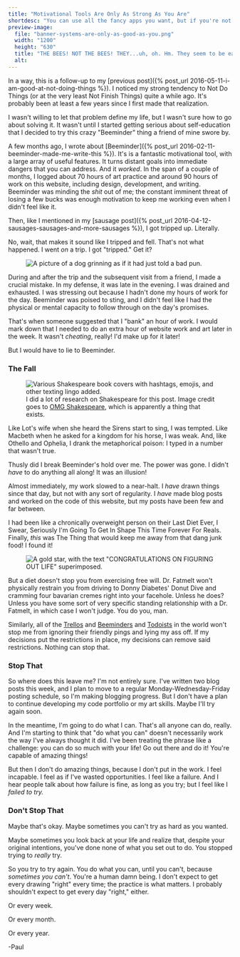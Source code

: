 ```yaml
---
title: "Motivational Tools Are Only As Strong As You Are"
shortdesc: "You can use all the fancy apps you want, but if you're not prepared to listen to them, they're not going to do much."
preview-image:
  file: "banner-systems-are-only-as-good-as-you.png"
  width: "1200"
  height: "630"
  title: "THE BEES! NOT THE BEES! THEY...uh, oh. Hm. They seem to be easily dealt with."
  alt: 
---
```


In a way, this is a follow-up to my [previous post]({% post_url 2016-05-11-i-am-good-at-not-doing-things %}). I noticed my strong tendency to Not Do Things (or at the very least Not Finish Things) quite a while ago. It's probably been at least a few years since I first made that realization.

I wasn't willing to let that problem define my life, but I wasn't sure how to go about solving it. It wasn't until I started getting serious about self-education that I decided to try this crazy "Beeminder" thing a friend of mine swore by.

<!--more-->

A few months ago, I wrote about [Beeminder]({% post_url 2016-02-11-beeminder-made-me-write-this %}). It's is a fantastic motivational tool, with a large array of useful features. It turns distant goals into immediate dangers that you can address. And it _worked_. In the span of a couple of months, I logged about 70 hours of art practice and around 90 hours of work on this website, including design, development, and writing. Beeminder was minding the _shit_ out of me; the constant imminent threat of losing a few bucks was enough motivation to keep me working even when I didn't feel like it.

Then, like I mentioned in my [sausage post]({% post_url 2016-04-12-sausages-sausages-and-more-sausages %}), I got tripped up. Literally.

No, wait, that makes it sound like I tripped and fell. That's not what happened. I went _on_ a trip. I got "tripped." Get it?

<aside class="midtext-center">
    <figure>
        <img title="GET IT" alt="A picture of a dog grinning as if it had just told a bad pun." src="{{ site.baseurl }}{{ site.assetspath }}pun-dog.png"/>
    </figure>
</aside>

During and after the trip and the subsequent visit from a friend, I made a crucial mistake. In my defense, it was late in the evening. I was drained and exhausted. I was stressing out because I hadn't done my hours of work for the day. Beeminder was poised to sting, and I didn't feel like I had the physical or mental capacity to follow through on the day's promises.

That's when someone suggested that I "bank" an hour of work. I would mark down that I needed to do an extra hour of website work and art later in the week. It wasn't _cheating_, really! I'd make up for it later!

But I would have to lie to Beeminder.

### The Fall ###

<aside class="midtext-right">
    <figure>
        <img title="tfw mercutio is 2 lit n wont turn down" alt="Various Shakespeare book covers with hashtags, emojis, and other texting lingo added." src="{{ site.baseurl }}{{ site.assetspath }}shakespeare-research.jpg"/>
        <figcaption>I did a lot of research on Shakespeare for this post. Image credit goes to <a href="http://www.penguinrandomhouse.com/series/OGS/omg-shakespeare">OMG Shakespeare</a>, which is apparently a thing that exists.</figcaption>
    </figure>
</aside>

Like Lot's wife when she heard the Sirens start to sing, I was tempted. Like Macbeth when he asked for a kingdom for his horse, I was weak. And, like Othello and Ophelia, I drank the metaphorical poison: I typed in a number that wasn't true. 

Thusly did I break Beeminder's hold over me. The power was gone. I didn't _have_ to do anything all along! It was an illusion!

Almost immediately, my work slowed to a near-halt. I _have_ drawn things since that day, but not with any sort of regularity. I _have_ made blog posts and worked on the code of this website, but my posts have been few and far between.

I had been like a chronically overweight person on their Last Diet Ever, I Swear, Seriously I'm Going To Get In Shape This Time Forever For Reals. Finally, _this_ was The Thing that would keep me away from that dang junk food! I found it!

<aside class="midtext-center">
    <figure>
        <img title="GOLD. STAR." alt="A gold star, with the text &quot;CONGRATULATIONS ON FIGURING OUT LIFE&quot; superimposed." src="{{ site.baseurl }}{{ site.assetspath }}gold-star.png"/>
    </figure>
</aside>

But a diet doesn't stop you from exercising free will. Dr. Fatmelt won't physically restrain you from driving to Donny Diabetes' Donut Dive and cramming four bavarian cremes right into your facehole. Unless he does? Unless you have some sort of very specific standing relationship with a Dr. Fatmelt, in which case I won't judge. You do you, man.

Similarly, all of the [Trellos](https://trello.com/) and [Beeminders](http://www.beeminder.com) and [Todoists](https://todoist.com/) in the world won't stop me from ignoring their friendly pings and lying my ass off. If my decisions put the restrictions in place, my decisions can remove said restrictions. Nothing can stop that.

### Stop That ###

So where does this leave me? I'm not entirely sure. I've written two blog posts this week, and I plan to move to a regular Monday-Wednesday-Friday posting schedule, so I'm making blogging progress. But I don't have a plan to continue developing my code portfolio or my art skills. Maybe I'll try again soon.

In the meantime, I'm going to do what I can. That's all anyone can do, really. And I'm starting to think that "do what you can" doesn't necessarily work the way I've always thought it did. I've been treating the phrase like a challenge: you can do so much with your life! Go out there and do it! You're capable of amazing things!

But then I don't do amazing things, because I don't put in the work. I feel incapable. I feel as if I've wasted opportunities. I feel like a failure. And I hear people talk about how failure is fine, as long as you try; but I feel like I _failed to try._

### Don't Stop That ###

Maybe that's okay. Maybe sometimes you can't try as hard as you wanted.

Maybe sometimes you look back at your life and realize that, despite your original intentions, you've done none of what you set out to do. You stopped trying to _really_ try.

So you try to try again. You do what you can, until you can't, because _sometimes you can't_. You're a human damn being. I don't expect to get every drawing "right" every time; the practice is what matters. I probably shouldn't expect to get every day "right," either.

Or every week.

Or every month.

Or every year.

-Paul